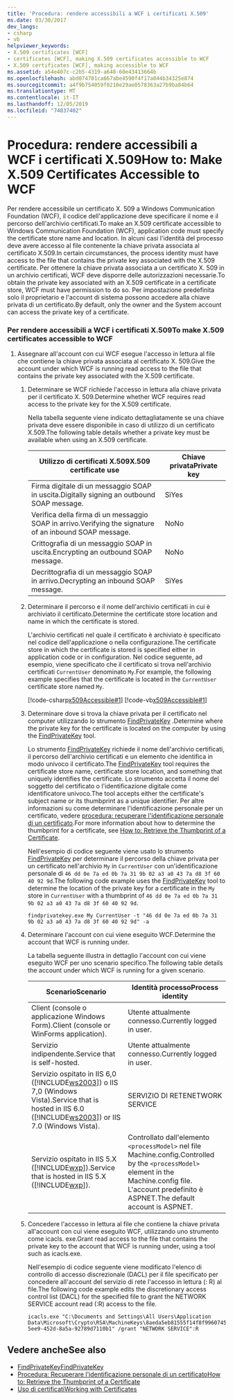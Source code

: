 ```yaml
---
title: 'Procedura: rendere accessibili a WCF i certificati X.509'
ms.date: 03/30/2017
dev_langs:
- csharp
- vb
helpviewer_keywords:
- X.509 certificates [WCF]
- certificates [WCF], making X.509 certificates accessible to WCF
- X.509 certificates [WCF], making accessible to WCF
ms.assetid: a54e407c-c2b5-4319-a648-60e43413664b
ms.openlocfilehash: abd074701ca667abe4590f4f17a044b34325e874
ms.sourcegitcommit: a4f9b754059f0210e29ae0578363a27b9ba84b64
ms.translationtype: MT
ms.contentlocale: it-IT
ms.lasthandoff: 12/05/2019
ms.locfileid: "74837402"
---
```

# <a name="how-to-make-x509-certificates-accessible-to-wcf"></a><span data-ttu-id="3d527-102">Procedura: rendere accessibili a WCF i certificati X.509</span><span class="sxs-lookup"><span data-stu-id="3d527-102">How to: Make X.509 Certificates Accessible to WCF</span></span>
<span data-ttu-id="3d527-103">Per rendere accessibile un certificato X. 509 a Windows Communication Foundation (WCF), il codice dell'applicazione deve specificare il nome e il percorso dell'archivio certificati.</span><span class="sxs-lookup"><span data-stu-id="3d527-103">To make an X.509 certificate accessible to Windows Communication Foundation (WCF), application code must specify the certificate store name and location.</span></span> <span data-ttu-id="3d527-104">In alcuni casi l'identità del processo deve avere accesso al file contenente la chiave privata associata al certificato X.509.</span><span class="sxs-lookup"><span data-stu-id="3d527-104">In certain circumstances, the process identity must have access to the file that contains the private key associated with the X.509 certificate.</span></span> <span data-ttu-id="3d527-105">Per ottenere la chiave privata associata a un certificato X. 509 in un archivio certificati, WCF deve disporre delle autorizzazioni necessarie.</span><span class="sxs-lookup"><span data-stu-id="3d527-105">To obtain the private key associated with an X.509 certificate in a certificate store, WCF must have permission to do so.</span></span> <span data-ttu-id="3d527-106">Per impostazione predefinita solo il proprietario e l'account di sistema possono accedere alla chiave privata di un certificato.</span><span class="sxs-lookup"><span data-stu-id="3d527-106">By default, only the owner and the System account can access the private key of a certificate.</span></span>  
  
### <a name="to-make-x509-certificates-accessible-to-wcf"></a><span data-ttu-id="3d527-107">Per rendere accessibili a WCF i certificati X.509</span><span class="sxs-lookup"><span data-stu-id="3d527-107">To make X.509 certificates accessible to WCF</span></span>  
  
1. <span data-ttu-id="3d527-108">Assegnare all'account con cui WCF esegue l'accesso in lettura al file che contiene la chiave privata associata al certificato X. 509.</span><span class="sxs-lookup"><span data-stu-id="3d527-108">Give the account under which WCF is running read access to the file that contains the private key associated with the X.509 certificate.</span></span>  
  
    1. <span data-ttu-id="3d527-109">Determinare se WCF richiede l'accesso in lettura alla chiave privata per il certificato X. 509.</span><span class="sxs-lookup"><span data-stu-id="3d527-109">Determine whether WCF requires read access to the private key for the X.509 certificate.</span></span>  
  
         <span data-ttu-id="3d527-110">Nella tabella seguente viene indicato dettagliatamente se una chiave privata deve essere disponibile in caso di utilizzo di un certificato X.509.</span><span class="sxs-lookup"><span data-stu-id="3d527-110">The following table details whether a private key must be available when using an X.509 certificate.</span></span>  
  
        |<span data-ttu-id="3d527-111">Utilizzo di certificati X.509</span><span class="sxs-lookup"><span data-stu-id="3d527-111">X.509 certificate use</span></span>|<span data-ttu-id="3d527-112">Chiave privata</span><span class="sxs-lookup"><span data-stu-id="3d527-112">Private key</span></span>|  
        |---------------------------|-----------------|  
        |<span data-ttu-id="3d527-113">Firma digitale di un messaggio SOAP in uscita.</span><span class="sxs-lookup"><span data-stu-id="3d527-113">Digitally signing an outbound SOAP message.</span></span>|<span data-ttu-id="3d527-114">Sì</span><span class="sxs-lookup"><span data-stu-id="3d527-114">Yes</span></span>|  
        |<span data-ttu-id="3d527-115">Verifica della firma di un messaggio SOAP in arrivo.</span><span class="sxs-lookup"><span data-stu-id="3d527-115">Verifying the signature of an inbound SOAP message.</span></span>|<span data-ttu-id="3d527-116">No</span><span class="sxs-lookup"><span data-stu-id="3d527-116">No</span></span>|  
        |<span data-ttu-id="3d527-117">Crittografia di un messaggio SOAP in uscita.</span><span class="sxs-lookup"><span data-stu-id="3d527-117">Encrypting an outbound SOAP message.</span></span>|<span data-ttu-id="3d527-118">No</span><span class="sxs-lookup"><span data-stu-id="3d527-118">No</span></span>|  
        |<span data-ttu-id="3d527-119">Decrittografia di un messaggio SOAP in arrivo.</span><span class="sxs-lookup"><span data-stu-id="3d527-119">Decrypting an inbound SOAP message.</span></span>|<span data-ttu-id="3d527-120">Sì</span><span class="sxs-lookup"><span data-stu-id="3d527-120">Yes</span></span>|  
  
    2. <span data-ttu-id="3d527-121">Determinare il percorso e il nome dell'archivio certificati in cui è archiviato il certificato.</span><span class="sxs-lookup"><span data-stu-id="3d527-121">Determine the certificate store location and name in which the certificate is stored.</span></span>  
  
         <span data-ttu-id="3d527-122">L'archivio certificati nel quale il certificato è archiviato è specificato nel codice dell'applicazione o nella configurazione.</span><span class="sxs-lookup"><span data-stu-id="3d527-122">The certificate store in which the certificate is stored is specified either in application code or in configuration.</span></span> <span data-ttu-id="3d527-123">Nel codice seguente, ad esempio, viene specificato che il certificato si trova nell'archivio certificati `CurrentUser` denominato `My`.</span><span class="sxs-lookup"><span data-stu-id="3d527-123">For example, the following example specifies that the certificate is located in the `CurrentUser` certificate store named `My`.</span></span>  
  
         [!code-csharp[x509Accessible#1](../../../../samples/snippets/csharp/VS_Snippets_CFX/x509accessible/cs/source.cs#1)]
         [!code-vb[x509Accessible#1](../../../../samples/snippets/visualbasic/VS_Snippets_CFX/x509accessible/vb/source.vb#1)]  
  
    3. <span data-ttu-id="3d527-124">Determinare dove si trova la chiave privata per il certificato nel computer utilizzando lo strumento [FindPrivateKey](../../../../docs/framework/wcf/samples/findprivatekey.md) .</span><span class="sxs-lookup"><span data-stu-id="3d527-124">Determine where the private key for the certificate is located on the computer by using the [FindPrivateKey](../../../../docs/framework/wcf/samples/findprivatekey.md) tool.</span></span>  
  
         <span data-ttu-id="3d527-125">Lo strumento [FindPrivateKey](../../../../docs/framework/wcf/samples/findprivatekey.md) richiede il nome dell'archivio certificati, il percorso dell'archivio certificati e un elemento che identifica in modo univoco il certificato.</span><span class="sxs-lookup"><span data-stu-id="3d527-125">The [FindPrivateKey](../../../../docs/framework/wcf/samples/findprivatekey.md) tool requires the certificate store name, certificate store location, and something that uniquely identifies the certificate.</span></span> <span data-ttu-id="3d527-126">Lo strumento accetta il nome del soggetto del certificato o l'identificazione digitale come identificatore univoco.</span><span class="sxs-lookup"><span data-stu-id="3d527-126">The tool accepts either the certificate's subject name or its thumbprint as a unique identifier.</span></span> <span data-ttu-id="3d527-127">Per altre informazioni su come determinare l'identificazione personale per un certificato, vedere [procedura: recuperare l'identificazione personale di un certificato](../../../../docs/framework/wcf/feature-details/how-to-retrieve-the-thumbprint-of-a-certificate.md).</span><span class="sxs-lookup"><span data-stu-id="3d527-127">For more information about how to determine the thumbprint for a certificate, see [How to: Retrieve the Thumbprint of a Certificate](../../../../docs/framework/wcf/feature-details/how-to-retrieve-the-thumbprint-of-a-certificate.md).</span></span>  
  
         <span data-ttu-id="3d527-128">Nell'esempio di codice seguente viene usato lo strumento [FindPrivateKey](../../../../docs/framework/wcf/samples/findprivatekey.md) per determinare il percorso della chiave privata per un certificato nell'archivio `My` in `CurrentUser` con un'identificazione personale di `46 dd 0e 7a ed 0b 7a 31 9b 02 a3 a0 43 7a d8 3f 60 40 92 9d`.</span><span class="sxs-lookup"><span data-stu-id="3d527-128">The following code example uses the [FindPrivateKey](../../../../docs/framework/wcf/samples/findprivatekey.md) tool to determine the location of the private key for a certificate in the `My` store in `CurrentUser` with a thumbprint of `46 dd 0e 7a ed 0b 7a 31 9b 02 a3 a0 43 7a d8 3f 60 40 92 9d`.</span></span>  
  
        ```console
        findprivatekey.exe My CurrentUser -t "46 dd 0e 7a ed 0b 7a 31 9b 02 a3 a0 43 7a d8 3f 60 40 92 9d" -a  
        ```  
  
    4. <span data-ttu-id="3d527-129">Determinare l'account con cui viene eseguito WCF.</span><span class="sxs-lookup"><span data-stu-id="3d527-129">Determine the account that WCF is running under.</span></span>  
  
         <span data-ttu-id="3d527-130">La tabella seguente illustra in dettaglio l'account con cui viene eseguito WCF per uno scenario specifico.</span><span class="sxs-lookup"><span data-stu-id="3d527-130">The following table details the account under which WCF is running for a given scenario.</span></span>  
  
        |<span data-ttu-id="3d527-131">Scenario</span><span class="sxs-lookup"><span data-stu-id="3d527-131">Scenario</span></span>|<span data-ttu-id="3d527-132">Identità processo</span><span class="sxs-lookup"><span data-stu-id="3d527-132">Process identity</span></span>|  
        |--------------|----------------------|  
        |<span data-ttu-id="3d527-133">Client (console o applicazione Windows Form).</span><span class="sxs-lookup"><span data-stu-id="3d527-133">Client (console or WinForms application).</span></span>|<span data-ttu-id="3d527-134">Utente attualmente connesso.</span><span class="sxs-lookup"><span data-stu-id="3d527-134">Currently logged in user.</span></span>|  
        |<span data-ttu-id="3d527-135">Servizio indipendente.</span><span class="sxs-lookup"><span data-stu-id="3d527-135">Service that is self-hosted.</span></span>|<span data-ttu-id="3d527-136">Utente attualmente connesso.</span><span class="sxs-lookup"><span data-stu-id="3d527-136">Currently logged in user.</span></span>|  
        |<span data-ttu-id="3d527-137">Servizio ospitato in IIS 6,0 ([!INCLUDE[ws2003](../../../../includes/ws2003-md.md)]) o IIS 7,0 (Windows Vista).</span><span class="sxs-lookup"><span data-stu-id="3d527-137">Service that is hosted in IIS 6.0 ([!INCLUDE[ws2003](../../../../includes/ws2003-md.md)]) or IIS 7.0 (Windows Vista).</span></span>|<span data-ttu-id="3d527-138">SERVIZIO DI RETE</span><span class="sxs-lookup"><span data-stu-id="3d527-138">NETWORK SERVICE</span></span>|  
        |<span data-ttu-id="3d527-139">Servizio ospitato in IIS 5.X ([!INCLUDE[wxp](../../../../includes/wxp-md.md)]).</span><span class="sxs-lookup"><span data-stu-id="3d527-139">Service that is hosted in IIS 5.X ([!INCLUDE[wxp](../../../../includes/wxp-md.md)]).</span></span>|<span data-ttu-id="3d527-140">Controllato dall'elemento `<processModel>` nel file Machine.config.</span><span class="sxs-lookup"><span data-stu-id="3d527-140">Controlled by the `<processModel>` element in the Machine.config file.</span></span> <span data-ttu-id="3d527-141">L'account predefinito è ASPNET.</span><span class="sxs-lookup"><span data-stu-id="3d527-141">The default account is ASPNET.</span></span>|  
  
    5. <span data-ttu-id="3d527-142">Concedere l'accesso in lettura al file che contiene la chiave privata all'account con cui viene eseguito WCF, utilizzando uno strumento come icacls. exe.</span><span class="sxs-lookup"><span data-stu-id="3d527-142">Grant read access to the file that contains the private key to the account that WCF is running under, using a tool such as icacls.exe.</span></span>  
  
         <span data-ttu-id="3d527-143">Nell'esempio di codice seguente viene modificato l'elenco di controllo di accesso discrezionale (DACL) per il file specificato per concedere all'account del servizio di rete l'accesso in lettura (: R) al file.</span><span class="sxs-lookup"><span data-stu-id="3d527-143">The following code example edits the discretionary access control list (DACL) for the specified file to grant the NETWORK SERVICE account read (:R) access to the file.</span></span>  
  
        ```console 
        icacls.exe "C:\Documents and Settings\All Users\Application Data\Microsoft\Crypto\RSA\MachineKeys\8aeda5eb81555f14f8f9960745b5a40d_38f7de48-5ee9-452d-8a5a-92789d7110b1" /grant "NETWORK SERVICE":R  
        ```  
  
## <a name="see-also"></a><span data-ttu-id="3d527-144">Vedere anche</span><span class="sxs-lookup"><span data-stu-id="3d527-144">See also</span></span>

- [<span data-ttu-id="3d527-145">FindPrivateKey</span><span class="sxs-lookup"><span data-stu-id="3d527-145">FindPrivateKey</span></span>](../../../../docs/framework/wcf/samples/findprivatekey.md)
- [<span data-ttu-id="3d527-146">Procedura: Recuperare l'identificazione personale di un certificato</span><span class="sxs-lookup"><span data-stu-id="3d527-146">How to: Retrieve the Thumbprint of a Certificate</span></span>](../../../../docs/framework/wcf/feature-details/how-to-retrieve-the-thumbprint-of-a-certificate.md)
- [<span data-ttu-id="3d527-147">Uso di certificati</span><span class="sxs-lookup"><span data-stu-id="3d527-147">Working with Certificates</span></span>](../../../../docs/framework/wcf/feature-details/working-with-certificates.md)
